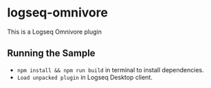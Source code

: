 # logseq-omnivore

This is a Logseq Omnivore plugin

## Running the Sample

- `npm install && npm run build` in terminal to install dependencies.
- `Load unpacked plugin` in Logseq Desktop client.

